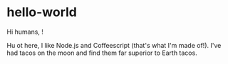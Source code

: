 # hello-world

Hi humans, !

Hu ot here, I like Node.js and Coffeescript (that's what I'm made of!).
I've had tacos on the moon and find them far superior to Earth tacos.
